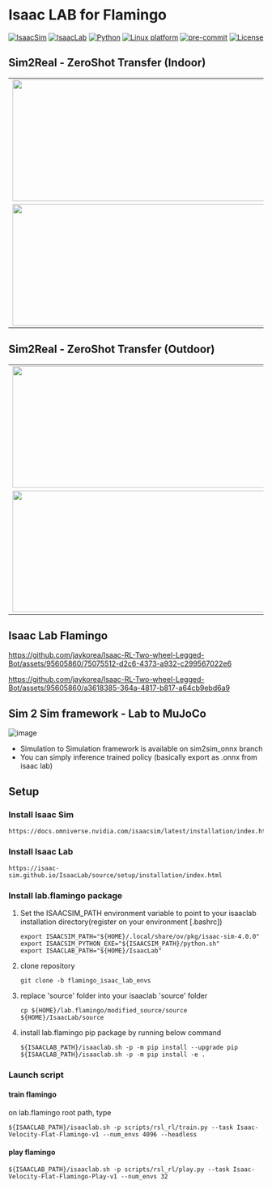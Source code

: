 # Isaac LAB for Flamingo

[![IsaacSim](https://img.shields.io/badge/IsaacSim-4.1-silver.svg)](https://docs.omniverse.nvidia.com/isaacsim/latest/overview.html)
[![IsaacLab](https://img.shields.io/badge/Lab-1.1.0-silver)](https://isaac-orbit.github.io/orbit/)
[![Python](https://img.shields.io/badge/python-3.10-blue.svg)](https://docs.python.org/3/whatsnew/3.10.html)
[![Linux platform](https://img.shields.io/badge/platform-linux--64-orange.svg)](https://releases.ubuntu.com/20.04/)
[![pre-commit](https://img.shields.io/badge/pre--commit-enabled-brightgreen?logo=pre-commit&logoColor=white)](https://pre-commit.com/)
[![License](https://img.shields.io/badge/license-MIT-yellow.svg)](https://opensource.org/license/mit)

## Sim2Real - ZeroShot Transfer (Indoor)

<table>
  <tr>
    <td><img src="https://github.com/user-attachments/assets/8f9f990d-e8e9-400a-82b2-1131ff73f891" width="520" height="240"/></td>
    <td><img src="https://github.com/user-attachments/assets/93c6b187-4680-435e-800a-9e6d3d570d13" width="520" height="240"/></td>
  </tr>
  <tr>
    <td><img src="https://github.com/user-attachments/assets/9991ff73-5b3e-4d10-9b63-548197f18e54" width="520" height="240"/></td>
    <td><img src="https://github.com/user-attachments/assets/545fd258-1add-499a-8c62-520e113a951b" width="520" height="240"/></td>
  </tr>
</table>

## Sim2Real - ZeroShot Transfer (Outdoor)
<table>
  <tr>
    <td><img src="https://github.com/user-attachments/assets/548268e2-5919-425c-90b0-045b9368280a" width="520" height="240"/></td>
    <td><img src="https://github.com/user-attachments/assets/3796372c-2241-49f3-95de-2a0f41276bb0" width="520" height="240"/></td>
  </tr>
  <tr>
    <td><img src="https://github.com/user-attachments/assets/103e50bf-6405-4115-a34b-cfea6a31bbee" width="520" height="240"/></td>
    <td><img src="https://github.com/user-attachments/assets/cb895df4-2b38-4a6f-945f-406fa8502f2c" width="520" height="240"/></td>
  </tr>
</table>

## Isaac Lab Flamingo

https://github.com/jaykorea/Isaac-RL-Two-wheel-Legged-Bot/assets/95605860/75075512-d2c6-4373-a932-c299567022e6

https://github.com/jaykorea/Isaac-RL-Two-wheel-Legged-Bot/assets/95605860/a3618385-364a-4817-b817-a64cb9ebd6a9


## Sim 2 Sim framework - Lab to MuJoCo
![image](https://github.com/jaykorea/Isaac-RL-Two-wheel-Legged-Bot/assets/95605860/c242590d-b1d4-427e-8f52-4190cafc38e9)

- Simulation to Simulation framework is available on sim2sim_onnx branch
- You can simply inference trained policy (basically export as .onnx from isaac lab)

## Setup
### Install Isaac Sim
```
https://docs.omniverse.nvidia.com/isaacsim/latest/installation/index.html
```
### Install Isaac Lab
```
https://isaac-sim.github.io/IsaacLab/source/setup/installation/index.html
```

### Install lab.flamingo package
1. Set the ISAACSIM_PATH environment variable to point to your isaaclab installation directory(register on your environment [.bashrc])
   ```
   export ISAACSIM_PATH="${HOME}/.local/share/ov/pkg/isaac-sim-4.0.0"
   export ISAACSIM_PYTHON_EXE="${ISAACSIM_PATH}/python.sh"
   export ISAACLAB_PATH="${HOME}/IsaacLab"
   ```
2. clone repository
   ```
   git clone -b flamingo_isaac_lab_envs
   ```
3. replace 'source' folder into your isaaclab 'source' folder
   ```
   cp ${HOME}/lab.flamingo/modified_source/source ${HOME}/IsaacLab/source
   ```
5. install lab.flamingo pip package by running below command
   ```
   ${ISAACLAB_PATH}/isaaclab.sh -p -m pip install --upgrade pip
   ${ISAACLAB_PATH}/isaaclab.sh -p -m pip install -e .
   ```
### Launch script
#### train flamingo
on lab.flamingo root path, type
```
${ISAACLAB_PATH}/isaaclab.sh -p scripts/rsl_rl/train.py --task Isaac-Velocity-Flat-Flamingo-v1 --num_envs 4096 --headless
```
#### play flamingo
```
${ISAACLAB_PATH}/isaaclab.sh -p scripts/rsl_rl/play.py --task Isaac-Velocity-Flat-Flamingo-Play-v1 --num_envs 32
```
